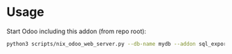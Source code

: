 # Usage

Start Odoo including this addon (from repo root):

```bash
python3 scripts/nix_odoo_web_server.py --db-name mydb --addon sql_export_excel
```

